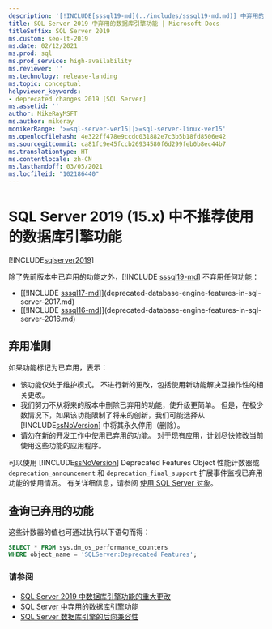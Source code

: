 ```yaml
---
description: '[!INCLUDE[sssql19-md](../includes/sssql19-md.md)] 中弃用的数据库引擎功能'
title: SQL Server 2019 中弃用的数据库引擎功能 | Microsoft Docs
titleSuffix: SQL Server 2019
ms.custom: seo-lt-2019
ms.date: 02/12/2021
ms.prod: sql
ms.prod_service: high-availability
ms.reviewer: ''
ms.technology: release-landing
ms.topic: conceptual
helpviewer_keywords:
- deprecated changes 2019 [SQL Server]
ms.assetid: ''
author: MikeRayMSFT
ms.author: mikeray
monikerRange: '>=sql-server-ver15||>=sql-server-linux-ver15'
ms.openlocfilehash: 4e322ff478e9ccdc031882e7c3b5b18fd8506e42
ms.sourcegitcommit: ca81fc9e45fccb26934580f6d299feb0b8ec44b7
ms.translationtype: HT
ms.contentlocale: zh-CN
ms.lasthandoff: 03/05/2021
ms.locfileid: "102186440"
---
```

# <a name="deprecated-database-engine-features-in-sql-server-2019-15x"></a>SQL Server 2019 (15.x) 中不推荐使用的数据库引擎功能

[!INCLUDE[sqlserver2019](../includes/applies-to-version/sqlserver2019.md)]

除了先前版本中已弃用的功能之外，[!INCLUDE [sssql19-md](../includes/sssql19-md.md)] 不弃用任何功能：

- [[!INCLUDE [sssql17-md](../includes/sssql17-md.md)]](deprecated-database-engine-features-in-sql-server-2017.md)
- [[!INCLUDE [sssql16-md](../includes/sssql16-md.md)]](deprecated-database-engine-features-in-sql-server-2016.md)

## <a name="deprecation-guidelines"></a>弃用准则

如果功能标记为已弃用，表示：

- 该功能仅处于维护模式。 不进行新的更改，包括使用新功能解决互操作性的相关更改。
- 我们努力不从将来的版本中删除已弃用的功能，使升级更简单。 但是，在极少数情况下，如果该功能限制了将来的创新，我们可能选择从 [!INCLUDE[ssNoVersion](../includes/ssnoversion-md.md)] 中将其永久停用（删除）。
- 请勿在新的开发工作中使用已弃用的功能。 对于现有应用，计划尽快修改当前使用这些功能的应用程序。     

可以使用 [!INCLUDE[ssNoVersion](../includes/ssnoversion-md.md)] Deprecated Features Object 性能计数器或 `deprecation_announcement` 和 `deprecation_final_support` 扩展事件监视已弃用功能的使用情况。 有关详细信息，请参阅 [使用 SQL Server 对象](../relational-databases/performance-monitor/use-sql-server-objects.md)。  

## <a name="query-deprecated-features"></a>查询已弃用的功能

这些计数器的值也可通过执行以下语句而得：  

```sql
SELECT * FROM sys.dm_os_performance_counters
WHERE object_name = 'SQLServer:Deprecated Features';
```

### <a name="see-also"></a>请参阅

- [SQL Server 2019 中数据库引擎功能的重大更改](../database-engine/breaking-changes-to-database-engine-features-in-sql-server-version-15.md)
- [SQL Server 中弃用的数据库引擎功能](../database-engine/discontinued-database-engine-functionality-in-sql-server.md)
- [SQL Server 数据库引擎的后向兼容性](./discontinued-database-engine-functionality-in-sql-server.md)
